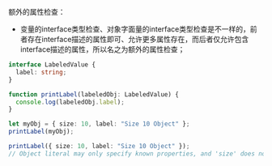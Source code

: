 额外的属性检查：

- 变量的interface类型检查、对象字面量的interface类型检查是不一样的，前者存在interface描述的属性即可、允许更多属性存在，而后者仅允许包含interface描述的属性，所以名之为额外的属性检查；

```typescript
interface LabeledValue {
  label: string;
}

function printLabel(labeledObj: LabeledValue) {
  console.log(labeledObj.label);
}

let myObj = { size: 10, label: "Size 10 Object" };
printLabel(myObj);

printLabel({ size: 10, label: "Size 10 Object" });
// Object literal may only specify known properties, and 'size' does not exist in type 'LabeledValue'.
```

